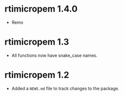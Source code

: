 # rtimicropem 1.4.0

* Remo

# rtimicropem 1.3

* All functions now have snake_case names.

# rtimicropem 1.2

* Added a `NEWS.md` file to track changes to the package.



